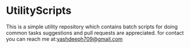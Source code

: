 # UtilityScripts
This is a simple utility repository which contains batch scripts for doing common tasks suggestions and pull requests are appreciated.
for contact you can reach me at:yashdeeph709@gmail.com

